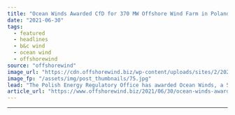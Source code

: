```yaml
---
title: "Ocean Winds Awarded CfD for 370 MW Offshore Wind Farm in Poland"
date: "2021-06-30"
tags: 
  - featured
  - headlines
  - b&c wind
  - ocean wind
  - offshorewind
source: "offshorewind"
image_url: "https://cdn.offshorewind.biz/wp-content/uploads/sites/2/2021/06/30105003/Ocean-Winds-Moray-East-Project-Scotland.jpg"
image_fp: "/assets/img/post_thumbnails/75.jpg"
lead: "The Polish Energy Regulatory Office has awarded Ocean Winds, a 50-50 joint venture between"
article_url: "https://www.offshorewind.biz/2021/06/30/ocean-winds-awarded-cfd-for-370-mw-offshore-wind-farm-in-poland/"
---
```


---

